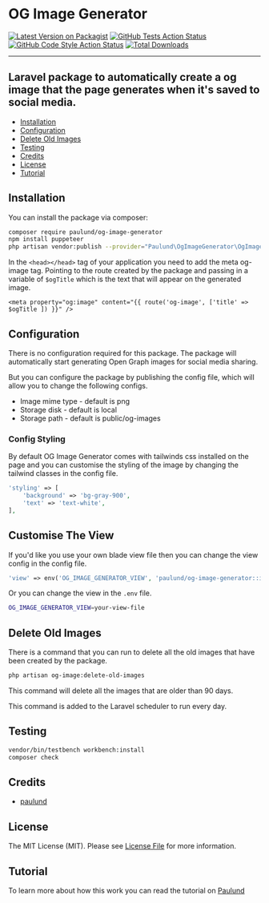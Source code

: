 # OG Image Generator

[![Latest Version on Packagist](https://img.shields.io/packagist/v/paulund/og-image-generator.svg?style=flat-square)](https://packagist.org/packages/paulund/og-image-generator)
[![GitHub Tests Action Status](https://img.shields.io/github/actions/workflow/status/paulund/og-image-generator/run-tests.yml?branch=main&label=tests&style=flat-square)](https://github.com/paulund/og-image-generator/actions?query=workflow%3Arun-tests+branch%3Amain)
[![GitHub Code Style Action Status](https://img.shields.io/github/actions/workflow/status/paulund/og-image-generator/fix-php-code-style-issues.yml?branch=main&label=code%20style&style=flat-square)](https://github.com/paulund/og-image-generator/actions?query=workflow%3A"Fix+PHP+code+style+issues"+branch%3Amain)
[![Total Downloads](https://img.shields.io/packagist/dt/paulund/og-image-generator.svg?style=flat-square)](https://packagist.org/packages/paulund/og-image-generator)

---
Laravel package to automatically create a og image that the page generates when it's saved to social media.
---

<!-- toc -->
- [Installation](#installation)
- [Configuration](#configuration)
- [Delete Old Images](#delete-old-images)
- [Testing](#testing)
- [Credits](#credits)
- [License](#license)
- [Tutorial](#tutorial)
<!-- tocstop -->

## Installation

You can install the package via composer:

```bash
composer require paulund/og-image-generator
npm install puppeteer
php artisan vendor:publish --provider="Paulund\OgImageGenerator\OgImageGeneratorServiceProvider"
```

In the `<head></head>` tag of your application you need to add the meta og-image tag. Pointing to the route
created by the package and passing in a variable of `$ogTitle` which is the text that will appear on the generated
image.

```
<meta property="og:image" content="{{ route('og-image', ['title' => $ogTitle ]) }}" />
```

## Configuration
There is no configuration required for this package. The package will automatically start generating Open Graph images for social media sharing.

But you can configure the package by publishing the config file, which will allow you to change the following configs.

- Image mime type - default is png
- Storage disk - default is local
- Storage path - default is public/og-images

### Config Styling
By default OG Image Generator comes with tailwinds css installed on the page and you can customise the styling of
the image by changing the tailwind classes in the config file.

```php
'styling' => [
    'background' => 'bg-gray-900',
    'text' => 'text-white',
],
```

## Customise The View

If you'd like you use your own blade view file then you can change the view config in the config file.

```php
'view' => env('OG_IMAGE_GENERATOR_VIEW', 'paulund/og-image-generator::image'),
```

Or you can change the view in the `.env` file.

```bash
OG_IMAGE_GENERATOR_VIEW=your-view-file
```

## Delete Old Images

There is a command that you can run to delete all the old images that have been created by the package.

```bash
php artisan og-image:delete-old-images
```

This command will delete all the images that are older than 90 days.

This command is added to the Laravel scheduler to run every day.

## Testing
```bash
vendor/bin/testbench workbench:install
composer check
```

## Credits

- [paulund](https://paulund.co.uk)

## License

The MIT License (MIT). Please see [License File](LICENSE.md) for more information.

## Tutorial

To learn more about how this work you can read the tutorial on [Paulund](https://paulund.co.uk/auto-generate-open-graph-images-laravel)
